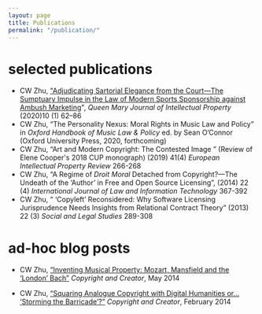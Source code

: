 ```yaml
---
layout: page
title: Publications
permalink: "/publication/"
---
```


# selected publications


- CW Zhu, ["Adjudicating Sartorial Elegance from the Court—The Sumptuary Impulse in the Law of Modern Sports Sponsorship against Ambush Marketing](https://www.elgaronline.com/view/journals/qmjip/10-1/qmjip.2020.01.03.xml?&amp;pdfVersion=true)", *Queen Mary Journal of Intellectual Property* (2020)10 (1) 62–86
- CW Zhu, “The Personality Nexus:  Moral Rights in Music Law and Policy” in *Oxford Handbook of Music Law & Policy* ed. by Sean O’Connor (Oxford University Press, 2020, forthcoming) 
- CW Zhu,  “Art and Modern Copyright: The Contested Image ” (Review of  Elene Cooper's 2018 CUP monograph) (2019) 41(4) *European Intellectual Property Review*  266-268
- CW Zhu, “A Regime of *Droit Moral* Detached from Copyright?—The Undeath of the ‘Author’ in Free and Open Source Licensing”,  (2014) 22 (4) *International Journal of Law and Information Technology* 367-392
- CW Zhu, “ ‘Copyleft’ Reconsidered: Why Software Licensing Jurisprudence Needs Insights from Relational Contract Theory” (2013) 22 (3) *Social and Legal Studies* 289-308

# ad-hoc blog posts

- CW Zhu, [“Inventing Musical Property: Mozart, Mansfield and the ‘London’ Bach”](https://www.creatorsrights.law.ed.ac.uk/?p=476)  *Copyright and Creator*, May 2014

- CW Zhu, [“Squaring Analogue Copyright with Digital Humanities or… ‘Storming the Barricade’?”](https://www.creatorsrights.law.ed.ac.uk/?p=378)  *Copyright and Creator*, February 2014
